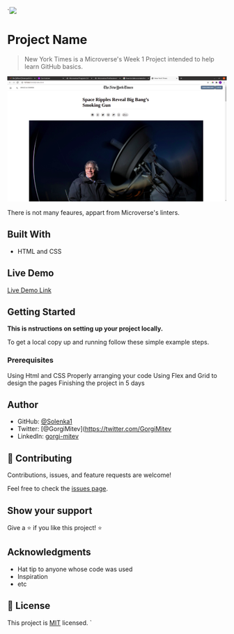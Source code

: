 `![](https://img.shields.io/badge/Microverse-blueviolet)

# Project Name

> New York Times is a Microverse's Week 1 Project intended to help learn GitHub basics.

![screenshot](./img/screenshot.png)

There is not many feaures, appart from Microverse's linters.

## Built With

- HTML and CSS

## Live Demo

[Live Demo Link](https://zilton7.github.io/new-york-times)

## Getting Started

**This is nstructions on setting up your project locally.**

To get a local copy up and running follow these simple example steps.

### Prerequisites

Using Html and CSS 
Properly arranging your code
Using Flex and Grid to design the pages
Finishing the project in 5 days

## Author

- GitHub: [@Solenka1](https://github.com/Solenka1)
- Twitter: [@GorgiMitev](https://twitter.com/GorgiMitev
- LinkedIn: [gorgi-mitev](https://www.linkedin.com/in/gorgi-mitev-a350311b8/)

## 🤝 Contributing

Contributions, issues, and feature requests are welcome!

Feel free to check the [issues page](issues/).

## Show your support

Give a ⭐️ if you like this project! ⭐️

## Acknowledgments

- Hat tip to anyone whose code was used
- Inspiration
- etc

## 📝 License

This project is [MIT](lic.url) licensed.
`
